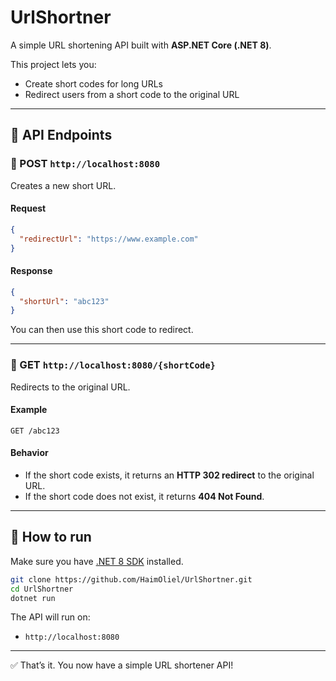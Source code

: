 
# UrlShortner

A simple URL shortening API built with **ASP.NET Core (.NET 8)**.

This project lets you:
- Create short codes for long URLs
- Redirect users from a short code to the original URL

---

## 🚀 API Endpoints

### 🔗 POST `http://localhost:8080`

Creates a new short URL.

#### Request
```json
{
  "redirectUrl": "https://www.example.com"
}
```

#### Response
```json
{
  "shortUrl": "abc123"
}
```

You can then use this short code to redirect.

---

### 🚀 GET `http://localhost:8080/{shortCode}`

Redirects to the original URL.

#### Example
```
GET /abc123
```

#### Behavior
- If the short code exists, it returns an **HTTP 302 redirect** to the original URL.
- If the short code does not exist, it returns **404 Not Found**.

---

## 📝 How to run

Make sure you have [.NET 8 SDK](https://dotnet.microsoft.com/en-us/download/dotnet/8.0) installed.

```bash
git clone https://github.com/HaimOliel/UrlShortner.git
cd UrlShortner
dotnet run
```

The API will run on:
- `http://localhost:8080`

---

✅ That’s it. You now have a simple URL shortener API!